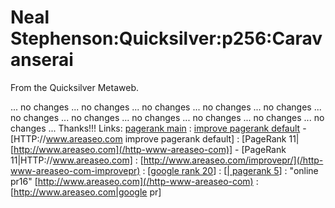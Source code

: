 
# Neal Stephenson:Quicksilver:p256:Caravanserai

From the Quicksilver Metaweb.

... no changes ... no changes ... no changes ... no changes ... no changes ... no changes ... no changes ... no changes ... no changes ... no changes ... no changes ... Thanks!!! Links: <a href='[http://www.areaseo.com](/http-www-areaseo-com)'>pagerank main</a> : [improve pagerank default](/http-www-areaseo-com) - [HTTP://www.areaseo.com improve pagerank default] : [PageRank 11|[http://www.areaseo.com](/http-www-areaseo-com)] - [PageRank 11|HTTP://www.areaseo.com] : [http://www.areaseo.com/improvepr/](/http-www-areaseo-com-improvepr) : [[google rank 20](/http-www-areaseo-com)] : [[| pagerank 5](/http-www-areaseo-com)] : "online pr16" [http://www.areaseo.com](/http-www-areaseo-com) : [http://www.areaseo.com|google pr] 
